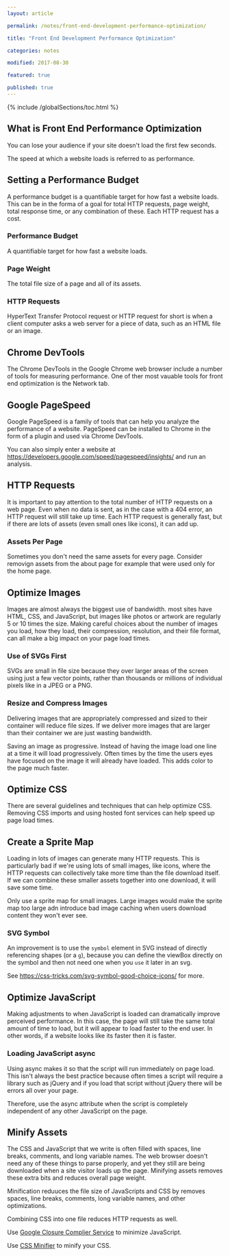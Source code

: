 ```yaml
---
layout: article

permalink: /notes/front-end-development-performance-optimization/

title: "Front End Development Performance Optimization"

categories: notes

modified: 2017-08-30

featured: true

published: true
---
```


{% include /globalSections/toc.html %}

## What is Front End Performance Optimization

You can lose your audience if your site doesn't load the first few seconds.

The speed at which a website loads is referred to as performance.

## Setting a Performance Budget

A performance budget is a quantifiable target for how fast a website loads. This can be in the forma of a goal for total HTTP requests, page weight, total response time, or any combination of these. Each HTTP request has a cost.

### Performance Budget

A quantifiable target for how fast a website loads.

### Page Weight

The total file size of a page and all of its assets.

### HTTP Requests

HyperText Transfer Protocol request or HTTP request for short is when a client computer asks a web server for a piece of data, such as an HTML file or an image.

## Chrome DevTools

The Chrome DevTools in the Google Chrome web browser include a number of tools for measuring performance. One of ther most vauable tools for front end optimization is the Network tab.

## Google PageSpeed

Google PageSpeed is a family of tools that can help you analyze the performance of a website. PageSpeed can be installed to Chrome in the form of a plugin and used via Chrome DevTools.

You can also simply enter a website at <a class="fancyLink" href="https://developers.google.com/speed/pagespeed/insights/" target="_blank">https://developers.google.com/speed/pagespeed/insights/</a> and run an analysis.

## HTTP Requests

It is important to pay attention to the total number of HTTP requests on a web page. Even when no data is sent, as in the case with a 404 error, an HTTP request will still take up time. Each HTTP request is generally fast, but if there are lots of assets (even small ones like icons), it can add up.

### Assets Per Page

Sometimes you don't need the same assets for every page. Consider removign assets from the about page for example that were used only for the home page.

## Optimize Images

Images are almost always the biggest use of bandwidth. most sites have HTML, CSS, and JavaScript, but images like photos or artwork are regularly 5 or 10 times the size. Making careful choices about the number of images you load, how they load, their compression, resolution, and their file format, can all make a big impact on your page load times.

### Use of SVGs First

SVGs are small in file size because they over larger areas of the screen using just a few vector points, rather than thousands or millions of individual pixels like in a JPEG or a PNG.

### Resize and Compress Images

Delivering images that are appropriately compressed and sized to their container will reduce file sizes. If we deliver more images that are larger than their container we are just wasting bandwidth.

Saving an image as progressive. Instead of having the image load one line at a time it will load progressively. Often times by the time the users eyes have focused on the image it will already have loaded. This adds color to the page much faster.

## Optimize CSS

There are several guidelines and techniques that can help optimize CSS. Removing CSS imports and using hosted font services can help speed up page load times.

## Create a Sprite Map

Loading in lots of images can generate many HTTP requests. This is particularly bad if we're using lots of small images, like icons, where the HTTP requests can collectively take more time than the file download itself. If we can combine these smaller assets together into one download, it will save some time.

Only use a sprite map for small images. Large images would make the sprite map too large adn introduce bad image caching when users download content they won't ever see.

### SVG Symbol

An improvement is to use the `symbol` element in SVG instead of directly referencing shapes (or a `g`), because you can define the viewBox directly on the symbol and then not need one when you `use` it later in an svg.

See <a class="fancyLink" href="https://css-tricks.com/svg-symbol-good-choice-icons/" target="_blank">https://css-tricks.com/svg-symbol-good-choice-icons/</a> for more.

## Optimize JavaScript

Making adjustments to when JavaScript is loaded can dramatically improve perceived performance. In this case, the page will still take the same total amount of time to load, but it will appear to load faster to the end user. In other words, if a website looks like its faster then it is faster.

### Loading JavaScript async

Using async makes it so that the script will run immediately on page load. This isn't always the best practice because often times a script will require a library such as jQuery and if you load that script without jQuery there will be errors all over your page.

Therefore, use the async attribute when the script is completely independent of any other JavaScript on the page.

## Minify Assets

The CSS and JavaScript that we write is often filled with spaces, line breaks, comments, and long variable names. The web browser doesn't need any of these things to parse properly, and yet they still are being downloaded when a site visitor loads up the page. Minifying assets removes these extra bits and reduces overall page weight.

Minification reduuces the file size of JavaScripts and CSS by removes spaces, line breaks, comments, long variable names, and other optimizations.

Combining CSS into one file reduces HTTP requests as well.

Use <a class="fancyLink" href="http://closure-compiler.appspot.com/home" target="_blank">Google Closure Complier Service</a> to minimize JavaScript.

Use <a class="fancyLink" href="http://cssminifier.com/" target="_blank">CSS Minifier</a> to minify your CSS.